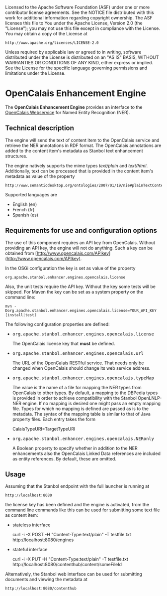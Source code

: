 Licensed to the Apache Software Foundation (ASF) under one or more
contributor license agreements.  See the NOTICE file distributed with
this work for additional information regarding copyright ownership.
The ASF licenses this file to You under the Apache License, Version 2.0
(the "License"); you may not use this file except in compliance with
the License.  You may obtain a copy of the License at

    http://www.apache.org/licenses/LICENSE-2.0

Unless required by applicable law or agreed to in writing, software
distributed under the License is distributed on an "AS IS" BASIS,
WITHOUT WARRANTIES OR CONDITIONS OF ANY KIND, either express or implied.
See the License for the specific language governing permissions and
limitations under the License.

# OpenCalais Enhancement Engine

The **OpenCalais Enhancement Engine** provides an interface to the [OpenCalais
Webservice](http://www.opencalais.com/) for Named Entity Recognition (NER).

## Technical description

The engine will send the text of content item to the OpenCalais service and
retrieve the NER annotations in RDF format.  The OpenCalais annotations are
added to the content item's metadata as Stanbol text enhancement structures.

The engine natively supports the mime types *text/plain* and
*text/html*. Additionally, text can be processed that is provided in the content
item's metadata as value of the property

    http://www.semanticdesktop.org/ontologies/2007/01/19/nie#plainTextContent

Supported languages are

* English (en)
* French (fr)
* Spanish (es)

## Requirements for use and configuration options

The use of this component requires an API key from OpenCalais. Without
providing an API key, the engine will not do anything.  Such a key can be
obtained from [http://www.opencalais.com/APIkey](http://www.opencalais.com/APIkey).

In the OSGi configuration the key is set as value of the property

    org.apache.stanbol.enhancer.engines.opencalais.license


Also, the unit tests require the API key. Without the key some tests will be
skipped. For Maven the key can be set as a system property on the command line:

    mvn -Dorg.apache.stanbol.enhancer.engines.opencalais.license=YOUR_API_KEY [install|test]


The following configuration properties are defined:

* <tt>org.apache.stanbol.enhancer.engines.opencalais.license</tt>

    The OpenCalais license key that **must** be defined.

* <tt>org.apache.stanbol.enhancer.engines.opencalais.url</tt>

    The URL of the OpenCalais RESTful service. That needs only be changed
    when OpenCalais should change its web service address.

* <tt>org.apache.stanbol.enhancer.engines.opencalais.typeMap</tt>
    
    The value is the name
    of a file for mapping the NER types from OpenCalais to other types. By
    default, a mapping to the DBPedia types is provided in order to achieve
    compatibility with the Stanbol OpenLNLP-NER engine.  If no mapping is
    desired one might pass an empty mapping file. Types for which no
    mapping is defined are passed as is to the metadata.  The syntax of the
    mapping table is similar to that of Java property files. Each entry
    takes the form
    
    CalaisTypeURI=TargetTypeURI
    
* <tt>org.apache.stanbol.enhancer.engines.opencalais.NERonly</tt>

    A Boolean property to
    specify whether in addition to the NER enhancements also the OpenCalais
    Linked Data references are included as entity references. By default,
    these are omitted.

## Usage

Assuming that the Stanbol endpoint with the full launcher is running at

    http://localhost:8080

the license key has been defined and the engine is activated, from the
command line commands like this can be used for submitting some text file as content item:

* stateless interface

    curl -i -X POST -H "Content-Type:text/plain" -T testfile.txt http://localhost:8080/engines

* stateful interface

    curl -i -X PUT -H "Content-Type:text/plain" -T testfile.txt http://localhost:8080/contenthub/content/someFileId

Alternatively, the Stanbol web interface can be used for submitting documents
and viewing the metadata at

    http://localhost:8080/contenthub

